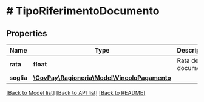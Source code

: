 # # TipoRiferimentoDocumento

## Properties

Name | Type | Description | Notes
------------ | ------------- | ------------- | -------------
**rata** | **float** | Rata del documento |
**soglia** | [**\GovPay\Ragioneria\Model\VincoloPagamento**](VincoloPagamento.md) |  |

[[Back to Model list]](../../README.md#models) [[Back to API list]](../../README.md#endpoints) [[Back to README]](../../README.md)
